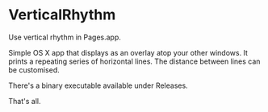 # VerticalRhythm

Use vertical rhythm in Pages.app.

Simple OS X app that displays as an overlay atop your other windows. It prints a repeating series of horizontal lines.
The distance between lines can be customised.

There's a binary executable available under Releases.

That's all.
